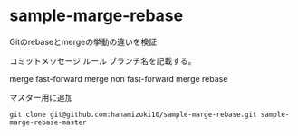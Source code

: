 # sample-marge-rebase
Gitのrebaseとmergeの挙動の違いを検証

コミットメッセージ ルール
ブランチ名を記載する。

merge
fast-forward merge
non fast-forward merge
rebase

マスター用に追加
```
git clone git@github.com:hanamizuki10/sample-marge-rebase.git sample-marge-rebase-master
```
